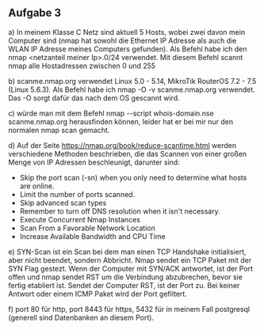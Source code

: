 ## Aufgabe 3

a) In meinem Klasse C Netz sind aktuell 5 Hosts, wobei zwei davon mein Computer sind (nmap hat sowohl die Ethernet IP Adresse als auch die WLAN IP Adresse meines Computers gefunden). Als Befehl habe ich den nmap \<netzanteil meiner Ip\>.0/24 verwendet. Mit diesem Befehl scannt nmap alle Hostadressen zwischen 0 und 255

b) scanme.nmap.org verwendet Linux 5.0 - 5.14, MikroTik RouterOS 7.2 - 7.5 (Linux 5.6.3). Als Befehl habe ich nmap -O -v scanme.nmap.org verwendet. Das -O sorgt dafür das nach dem OS gescannt wird.

c) würde man mit dem Befehl nmap --script whois-domain.nse scanme.nmap.org herausfinden können, leider hat er bei mir nur den normalen nmap scan gemacht.

d) Auf der Seite https://nmap.org/book/reduce-scantime.html werden verschiedene Methoden beschrieben, die das Scannen von einer großen Menge von IP Adressen beschleunigt, darunter sind:
- Skip the port scan (-sn) when you only need to determine what hosts are online.
- Limit the number of ports scanned. 
- Skip advanced scan types
- Remember to turn off DNS resolution when it isn't necessary. 
- Execute Concurrent Nmap Instances
- Scan From a Favorable Network Location
- Increase Available Bandwidth and CPU Time

e) SYN-Scan ist ein Scan bei dem man einen TCP Handshake initialisiert, aber nicht beendet, sondern Abbricht. Nmap sendet ein TCP Paket mit der SYN Flag gestezt. Wenn der Computer mit SYN/ACK antwortet, ist der Port offen und nmap sendet RST um die Verbindung abzubrechen, bevor sie fertig etabliert ist. Sendet der Computer RST, ist der Port zu. Bei keiner Antwort oder einem ICMP Paket wird der Port gefiltert.

f) port 80 für http, port 8443 für https, 5432 für in meinem Fall postgresql (generell sind Datenbanken an diesem Port). 

